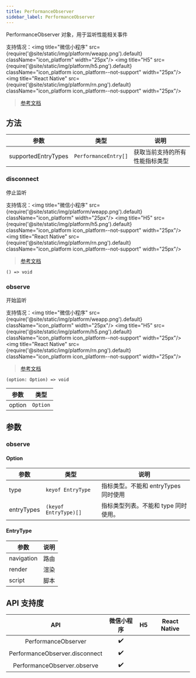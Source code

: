 ```yaml
---
title: PerformanceObserver
sidebar_label: PerformanceObserver
---
```


PerformanceObserver 对象，用于监听性能相关事件

支持情况：<img title="微信小程序" src={require('@site/static/img/platform/weapp.png').default} className="icon_platform" width="25px"/> <img title="H5" src={require('@site/static/img/platform/h5.png').default} className="icon_platform icon_platform--not-support" width="25px"/> <img title="React Native" src={require('@site/static/img/platform/rn.png').default} className="icon_platform icon_platform--not-support" width="25px"/>

> [参考文档](https://developers.weixin.qq.com/miniprogram/dev/api/base/performance/PerformanceObserver.html)

## 方法

| 参数 | 类型 | 说明 |
| --- | --- | --- |
| supportedEntryTypes | `PerformanceEntry[]` | 获取当前支持的所有性能指标类型 |

### disconnect

停止监听

支持情况：<img title="微信小程序" src={require('@site/static/img/platform/weapp.png').default} className="icon_platform" width="25px"/> <img title="H5" src={require('@site/static/img/platform/h5.png').default} className="icon_platform icon_platform--not-support" width="25px"/> <img title="React Native" src={require('@site/static/img/platform/rn.png').default} className="icon_platform icon_platform--not-support" width="25px"/>

> [参考文档](https://developers.weixin.qq.com/miniprogram/dev/api/base/performance/PerformanceObserver.disconnect.html)

```tsx
() => void
```

### observe

开始监听

支持情况：<img title="微信小程序" src={require('@site/static/img/platform/weapp.png').default} className="icon_platform" width="25px"/> <img title="H5" src={require('@site/static/img/platform/h5.png').default} className="icon_platform icon_platform--not-support" width="25px"/> <img title="React Native" src={require('@site/static/img/platform/rn.png').default} className="icon_platform icon_platform--not-support" width="25px"/>

> [参考文档](https://developers.weixin.qq.com/miniprogram/dev/api/base/performance/PerformanceObserver.observe.html)

```tsx
(option: Option) => void
```

| 参数 | 类型 |
| --- | --- |
| option | `Option` |

## 参数

### observe

#### Option

| 参数 | 类型 | 说明 |
| --- | --- | --- |
| type | `keyof EntryType` | 指标类型。不能和 entryTypes 同时使用 |
| entryTypes | `(keyof EntryType)[]` | 指标类型列表。不能和 type 同时使用。 |

#### EntryType

| 参数 | 说明 |
| --- | --- |
| navigation | 路由 |
| render | 渲染 |
| script | 脚本 |

## API 支持度

| API | 微信小程序 | H5 | React Native |
| :---: | :---: | :---: | :---: |
| PerformanceObserver | ✔️ |  |  |
| PerformanceObserver.disconnect | ✔️ |  |  |
| PerformanceObserver.observe | ✔️ |  |  |
